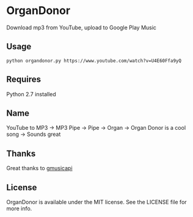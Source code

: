 # OrganDonor

Download mp3 from YouTube, upload to Google Play Music

## Usage
```shell
python organdonor.py https://www.youtube.com/watch?v=U4E60Ffa9yQ
```
## Requires
Python 2.7 installed

## Name
YouTube to MP3 -> MP3 Pipe -> Pipe -> Organ -> Organ Donor is a cool song -> Sounds great

## Thanks
Great thanks to [gmusicapi](https://github.com/simon-weber/gmusicapi)

## License

OrganDonor is available under the MIT license. See the LICENSE file for more info.
